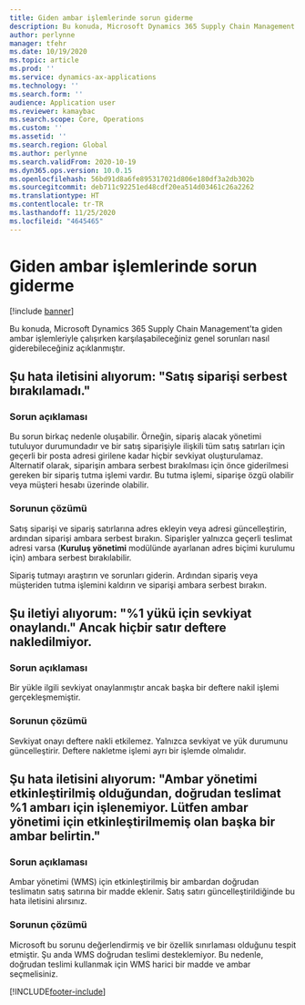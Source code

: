 ```yaml
---
title: Giden ambar işlemlerinde sorun giderme
description: Bu konuda, Microsoft Dynamics 365 Supply Chain Management'ta giden ambar işlemleriyle çalışırken karşılaşabileceğiniz genel sorunları nasıl giderebileceğiniz açıklanmıştır.
author: perlynne
manager: tfehr
ms.date: 10/19/2020
ms.topic: article
ms.prod: ''
ms.service: dynamics-ax-applications
ms.technology: ''
ms.search.form: ''
audience: Application user
ms.reviewer: kamaybac
ms.search.scope: Core, Operations
ms.custom: ''
ms.assetid: ''
ms.search.region: Global
ms.author: perlynne
ms.search.validFrom: 2020-10-19
ms.dyn365.ops.version: 10.0.15
ms.openlocfilehash: 56bd91d8a6fe895317021d806e180df3a2db302b
ms.sourcegitcommit: deb711c92251ed48cdf20ea514d03461c26a2262
ms.translationtype: HT
ms.contentlocale: tr-TR
ms.lasthandoff: 11/25/2020
ms.locfileid: "4645465"
---
```

# <a name="troubleshoot-outbound-warehouse-operations"></a>Giden ambar işlemlerinde sorun giderme

[!include [banner](../includes/banner.md)]

Bu konuda, Microsoft Dynamics 365 Supply Chain Management'ta giden ambar işlemleriyle çalışırken karşılaşabileceğiniz genel sorunları nasıl giderebileceğiniz açıklanmıştır.

## <a name="i-receive-the-following-error-message-sales-order-could-not-be-released"></a>Şu hata iletisini alıyorum: "Satış siparişi serbest bırakılamadı."

### <a name="issue-description"></a>Sorun açıklaması

Bu sorun birkaç nedenle oluşabilir. Örneğin, sipariş alacak yönetimi tutuluyor durumundadır ve bir satış siparişiyle ilişkili tüm satış satırları için geçerli bir posta adresi girilene kadar hiçbir sevkiyat oluşturulamaz. Alternatif olarak, siparişin ambara serbest bırakılması için önce giderilmesi gereken bir sipariş tutma işlemi vardır. Bu tutma işlemi, siparişe özgü olabilir veya müşteri hesabı üzerinde olabilir.

### <a name="issue-resolution"></a>Sorunun çözümü

Satış siparişi ve sipariş satırlarına adres ekleyin veya adresi güncelleştirin, ardından siparişi ambara serbest bırakın. Siparişler yalnızca geçerli teslimat adresi varsa (**Kuruluş yönetimi** modülünde ayarlanan adres biçimi kurulumu için) ambara serbest bırakılabilir.

Sipariş tutmayı araştırın ve sorunları giderin. Ardından sipariş veya müşteriden tutma işlemini kaldırın ve siparişi ambara serbest bırakın.

## <a name="i-receive-the-following-message-the-shipment-for-load-1-has-been-confirmed-however-no-lines-are-posted"></a>Şu iletiyi alıyorum: "%1 yükü için sevkiyat onaylandı." Ancak hiçbir satır deftere nakledilmiyor.

### <a name="issue-description"></a>Sorun açıklaması

Bir yükle ilgili sevkiyat onaylanmıştır ancak başka bir deftere nakil işlemi gerçekleşmemiştir.

### <a name="issue-resolution"></a>Sorunun çözümü

Sevkiyat onayı deftere nakli etkilemez. Yalnızca sevkiyat ve yük durumunu güncelleştirir. Deftere nakletme işlemi ayrı bir işlemde olmalıdır.

## <a name="i-receive-the-following-error-message-direct-delivery-is-not-able-to-process-for-warehouse-1-as-it-has-warehouse-management-enabled-please-specify-another-warehouse-that-is-not-enabled-for-warehouse-management"></a>Şu hata iletisini alıyorum: "Ambar yönetimi etkinleştirilmiş olduğundan, doğrudan teslimat %1 ambarı için işlenemiyor. Lütfen ambar yönetimi için etkinleştirilmemiş olan başka bir ambar belirtin."

### <a name="issue-description"></a>Sorun açıklaması

Ambar yönetimi (WMS) için etkinleştirilmiş bir ambardan doğrudan teslimatın satış satırına bir madde eklenir. Satış satırı güncelleştirildiğinde bu hata iletisini alırsınız. 

### <a name="issue-resolution"></a>Sorunun çözümü

Microsoft bu sorunu değerlendirmiş ve bir özellik sınırlaması olduğunu tespit etmiştir. Şu anda WMS doğrudan teslimi desteklemiyor. Bu nedenle, doğrudan teslimi kullanmak için WMS harici bir madde ve ambar seçmelisiniz.


[!INCLUDE[footer-include](../../includes/footer-banner.md)]